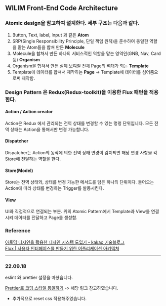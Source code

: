 ## WILIM Front-End Code Architecture

### Atomic design을 참고하여 설계한다. 세부 구조는 다음과 같다.

1. Button, Text, label, Input 과 같은 **Atom**
2. SRP(Single Responsibility Principle, 단일 책임 원칙)을 준수하여 동일한 역할을 맡는 Atom들을 합쳐 만든 **Molecule**
3. Molecule을 합쳐서 만든 하나의 서비스적인 역할을 맡는 영역인(GNB,  Nav, Card 등) **Organism**
4. Organism을 합쳐서 만든 실제 보여질 전체 Page의 뼈대가 되는 **Template**
5. Template에 데이터를 합쳐서 제작하는 **Page** -> Template에 데이터를 심어줌으로써 제작함.

### Design Pattern 은 Redux(Redux-toolkit)을 이용한 Flux 패턴을 적용한다.

#### Action / Action creator

Action은 Redux 에서 관리되는 전역 상태를 변경할 수 있는 명령 단위입니다. 모든 전역 상태는 Action을 통해서만 변경 가능합니다.

#### Dispatcher

Dispatcher는 Action의 동작에 의한 전역 상태 변경이 감지되면 해당 변경 사항을 각 Store에 전달하는 역할을 한다.

#### Store(Model)

Store는 전역 상태와, 상태를 변경 가능한 메서드를 담은 하나의 단위이다. 들어오는 Action에 따라 상태를 변경하는 Trigger를 발동시킨다.

#### View

UI와 직접적으로 연결되는 부분. 위의 Atomic Pattern에서 Template과 View를 연결시켜 데이터를 전달하고 Page를 생성함.

### Reference

[아토믹 디자인을 활용한 디자인 시스템 도입기 - kakao 기술블로그](https://fe-developers.kakaoent.com/2022/220505-how-page-part-use-atomic-design-system/)<br />
[Flux | 사용자 인터페이스를 만들기 위한 어플리케이션 아키텍쳐](https://haruair.github.io/flux/docs/overview.html)

<hr />

### 22.09.18

eslint 와 prettier 설정을 마쳤습니다.

[Prettier로 코딩 스타일 통일하기](https://www.daleseo.com/js-prettier/)
-> 해당 링크 참고하였습니다.

+ 추가적으로 reset css 적용해주었습니다.
